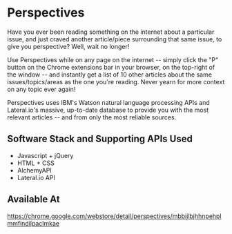 # Perspectives
Have you ever been reading something on the internet about a particular issue, and just craved another article/piece surrounding that same issue, to give you perspective? Well, wait no longer! 

Use Perspectives while on any page on the internet -- simply click the "P" button on the Chrome extensions bar in your browser, on the top-right of the window -- and instantly get a list of 10 other articles about the same issues/topics/areas as the one you're reading. Never yearn for more context on any topic ever again!

Perspectives uses IBM's Watson natural language processing APIs and Lateral.io's massive, up-to-date database to provide you with the most relevant articles -- and from only the most reliable sources. 

## Software Stack and Supporting APIs Used
- Javascript + jQuery
- HTML + CSS
- AlchemyAPI
- Lateral.io API

## Available At
https://chrome.google.com/webstore/detail/perspectives/mbbijlbjhhnpehplmmfindilpaclmkae